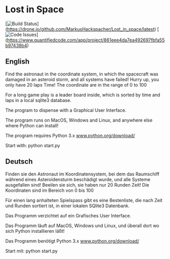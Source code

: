﻿Lost in Space
=============

[![Build Status](https://drone.io/github.com/MarkusHackspacher/Lost_in_space/status.png)]
(https://drone.io/github.com/MarkusHackspacher/Lost_in_space/latest)
[![Code Issues](https://www.quantifiedcode.com/api/v1/project/861eee4da7ea492697fbfa55b97438b4/badge.svg)]
(https://www.quantifiedcode.com/app/project/861eee4da7ea492697fbfa55b97438b4)

English
-------

Find the astronaut in the coordinate system,
in which the spacecraft was damaged in an asteroid storm,
and all systems have failed!
Hurry up, you only have 20 laps Time!
The coordinate are in the range of 0 to 100

For a long game play is a leader board inside, which is sorted by time
and laps in a local sqlite3 database.

The program to dispense with a Graphical User Interface.

The program runs on MacOS, Windows and Linux,
and anywhere else where Python can install!

The program requires Python 3.x www.python.org/download/

Start with:
python start.py

Deutsch
-------

Finden sie den Astronaut im Koordinatensystem,
bei dem das Raumschiff während eines Asteroidensturm beschädigt wurde,
und alle Systeme ausgefallen sind!
Beeilen sie sich, sie haben nur 20 Runden Zeit!
Die Koordinaten sind im Bereich von 0 bis 100

Für einen lang anhalteten Spielspass gibt es eine Bestenliste,
die nach Zeit und Runden sortiert ist,
in einer lokalen SQlite3 Datenbank.

Das Programm verzichtet auf ein Grafisches User Interface.

Das Programm läuft auf MacOS, Windows und Linux,
und überall dort wo sich Python installieren läßt!

Das Programm benötigt Python 3.x www.python.org/download/ 

Start mit: 
python start.py
